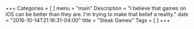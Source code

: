 +++
Categories = [
]
menu = "main"
Description = "I believe that games on iOS can be better than they are. I'm trying to make that belief a reality."
date = "2016-10-14T21:16:31-04:00"
title = "Steak Games"
Tags = [
]
+++

